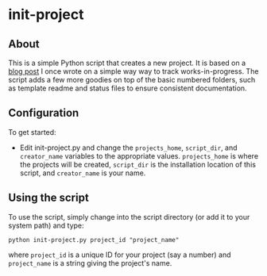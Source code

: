 init-project
===============

About 
----------------

This is a simple Python script that creates a new project.  It is based on a [blog post](http://www.academicproductivity.com/2008/numbered-folders-the-easiest-way-to-keep-track-of-works-in-progress/) I once wrote on a simple way way to track works-in-progress.  The script adds a few more goodies on top of the basic numbered folders, such as template readme and status files to ensure consistent documentation.

Configuration
-------------

To get started:

* Edit init-project.py and change the `projects_home`, `script_dir`, and `creator_name` variables to the appropriate values. `projects_home` is where the projects will be created, `script_dir` is the installation location of this script, and `creator_name` is your name.

Using the script
----------------

To use the script, simply change into the script directory (or add it to your system path) and type:

	python init-project.py project_id "project_name"
	
where `project_id` is a unique ID for your project (say a number) and `project_name` is a string giving the project's name.
